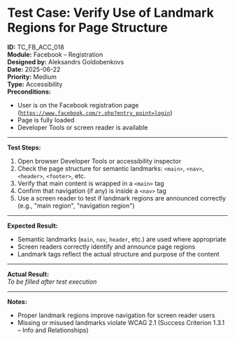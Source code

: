 # Test Case: Verify Use of Landmark Regions for Page Structure

**ID:** TC_FB_ACC_018  
**Module:** Facebook – Registration  
**Designed by:** Aleksandrs Goldobenkovs  
**Date:** 2025-06-22  
**Priority:** Medium  
**Type:** Accessibility  
**Preconditions:**  
- User is on the Facebook registration page ([`https://www.facebook.com/r.php?entry_point=login`](https://www.facebook.com/r.php?entry_point=login))
- Page is fully loaded  
- Developer Tools or screen reader is available

---

**Test Steps:**

1. Open browser Developer Tools or accessibility inspector  
2. Check the page structure for semantic landmarks: `<main>`, `<nav>`, `<header>`, `<footer>`, etc.  
3. Verify that main content is wrapped in a `<main>` tag  
4. Confirm that navigation (if any) is inside a `<nav>` tag  
5. Use a screen reader to test if landmark regions are announced correctly (e.g., "main region", "navigation region")

---

**Expected Result:**  
- Semantic landmarks (`main`, `nav`, `header`, etc.) are used where appropriate  
- Screen readers correctly identify and announce page regions  
- Landmark tags reflect the actual structure and purpose of the content

---

**Actual Result:**  
_To be filled after test execution_

---

**Notes:**  
- Proper landmark regions improve navigation for screen reader users  
- Missing or misused landmarks violate WCAG 2.1 (Success Criterion 1.3.1 – Info and Relationships)

